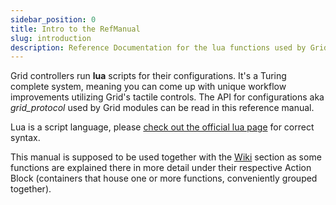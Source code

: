 ```yaml
---
sidebar_position: 0
title: Intro to the RefManual
slug: introduction
description: Reference Documentation for the lua functions used by Grid
---
```


Grid controllers run <b>lua</b> scripts for their configurations. It's a Turing complete system, meaning you can come up with unique workflow improvements utilizing Grid's tactile controls. The API for configurations aka <i>grid_protocol</i> used by Grid modules can be read in this reference manual. 

Lua is a script language, please <a href="https://www.lua.org/pil/contents.html" rel="external" target="_blank" class="pb-0.5 border-b-2 border-blue-500">check out the official lua page</a> for correct syntax.

This manual is supposed to be used together with the [Wiki](/docs/wiki/introduction.md) section as some functions are explained there in more detail under their respective Action Block (containers that house one or more functions, conveniently grouped together).